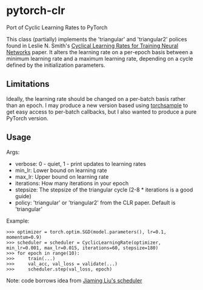 # pytorch-clr
Port of Cyclic Learning Rates to PyTorch

This class (partially) implements the 'triangular' and 'triangular2' polices found in Leslie N. Smith's [Cyclical Learning Rates for Training Neural Networks](https://arxiv.org/abs/1506.01186) paper. It alters the learning rate on a per-epoch basis between a minimum learning rate and a maximum learning rate, depending on a cycle defined by the initialization parameters.

## Limitations

Ideally, the learning rate should be changed on a per-batch basis rather than an epoch. I may produce a new version based using [torchsample](https://github.com/ncullen93/torchsample) to get easy access to per-batch callbacks, but I also wanted to produce a pure PyTorch version. 
    
## Usage    
    
Args:
* verbose: 0 - quiet, 1 - print updates to learning rates
* min_lr: Lower bound on learning rate
* max_lr: Upper bound on learning rate
* iterations: How many iterations in your epoch
* stepsize: The stepsize of the triangular cycle (2-8 * iterations is a good guide)
* policy: 'triangular' or 'triangular2' from the CLR paper. Default is 'triangular'
        
Example:

```
>>> optimizer = torch.optim.SGD(model.parameters(), lr=0.1, momentum=0.9)
>>> scheduler = scheduler = CyclicLearningRate(optimizer, min_lr=0.001, max_lr=0.015, iterations=60, stepsize=180)
>>> for epoch in range(10):
>>>     train(...)
>>>     val_acc, val_loss = validate(...)
>>>     scheduler.step(val_loss, epoch)
```
Note: code borrows idea from [Jiaming Liu's scheduler](https://github.com/Jiaming-Liu/pytorch-lr-scheduler)
